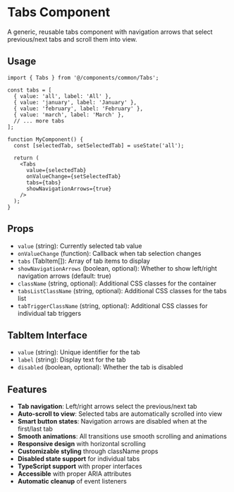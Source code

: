 # Tabs Component

A generic, reusable tabs component with navigation arrows that select previous/next tabs and scroll them into view.

## Usage

```tsx
import { Tabs } from '@/components/common/Tabs';

const tabs = [
  { value: 'all', label: 'All' },
  { value: 'january', label: 'January' },
  { value: 'february', label: 'February' },
  { value: 'march', label: 'March' },
  // ... more tabs
];

function MyComponent() {
  const [selectedTab, setSelectedTab] = useState('all');

  return (
    <Tabs
      value={selectedTab}
      onValueChange={setSelectedTab}
      tabs={tabs}
      showNavigationArrows={true}
    />
  );
}
```

## Props

- `value` (string): Currently selected tab value
- `onValueChange` (function): Callback when tab selection changes
- `tabs` (TabItem[]): Array of tab items to display
- `showNavigationArrows` (boolean, optional): Whether to show left/right navigation arrows (default: true)
- `className` (string, optional): Additional CSS classes for the container
- `tabsListClassName` (string, optional): Additional CSS classes for the tabs list
- `tabTriggerClassName` (string, optional): Additional CSS classes for individual tab triggers

## TabItem Interface

- `value` (string): Unique identifier for the tab
- `label` (string): Display text for the tab
- `disabled` (boolean, optional): Whether the tab is disabled

## Features

- **Tab navigation**: Left/right arrows select the previous/next tab
- **Auto-scroll to view**: Selected tabs are automatically scrolled into view
- **Smart button states**: Navigation arrows are disabled when at the first/last tab
- **Smooth animations**: All transitions use smooth scrolling and animations
- **Responsive design** with horizontal scrolling
- **Customizable styling** through className props
- **Disabled state support** for individual tabs
- **TypeScript support** with proper interfaces
- **Accessible** with proper ARIA attributes
- **Automatic cleanup** of event listeners 